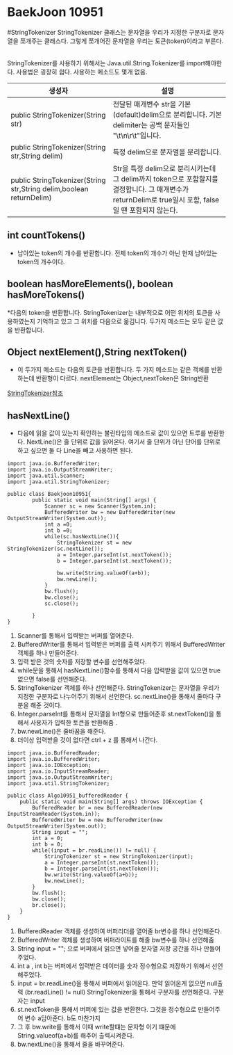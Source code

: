 BaekJoon 10951 
======
#StringTokenizer 
StringTokenizer 클래스는 문자열을 우리가 지정한 구분자로 문자열을 쪼개주는 클래스다. 그렇게 쪼개어진 문자열을 우리는 토큰(token)이라고 부른다. <br/><br/>

StringTokenizer를 사용하기 위해서는 Java.util.String.Tokenizer를 import해야한다. 사용법은 굉장히 쉽다. 사용하는 메소드도 몇개 없음. 

|생성자|설명|
|-----------------|---------------------|
|public StringTokenizer(String str)|전달된 매개변수 str을 기본 (default)delim으로 분리합니다. 기본 delimiter는 공백 문자들인 "\t\n\r\t"입니다. |
|public StringTokenizer(String str,String delim)|특정 delim으로 문자열을 분리합니다.|
|public StringTokenizer(String str,String delim,boolean returnDelim)|Str을 특정 delim으로 분리시키는데 그 delim까지 token으로 포함할지를 결정합니다. 그 매개변수가 returnDelim로 true일시 포함, false일 떈 포함되지 않는다.|

## int countTokens()
* 남아있는 token의 개수를 반환합니다. 전체 token의 개수가 아닌 현재 남아있는 token의 개수이다. 

## boolean hasMoreElements(), boolean hasMoreTokens()
*다음의 token을 반환합니다. StringTokenizer는 내부적으로 어떤 위치의 토큰을 사용하였는지 기억하고 있고 그 위치를 다음으로 옮김니다. 두가지 메소드는 모두 같은 값을 반환합니다. 

## Object nextElement(),String nextToken()
* 이 두가지 메소드는 다음의 토큰을 반환합니다. 두 가지 메소드는 같은 객체를 반환하는데 반환형이 다르다. nextElement는 Object,nextToken은 String반환 

[StringTokenizer참조](https://reakwon.tistory.com/90)

## hasNextLine()
* 다음에 읽을 값이 있는지 확인하는 불린타입의 메소드로 값이 있으면 트루를 반환한다.  NextLine()은 줄 단위로 값을 읽어온다. 여기서 줄 단위가 아닌 단어를 단위로 하고 싶으면 둘 다 Line을 빼고 사용하면 된다. 

```
import java.io.BufferedWriter;
import java.io.OutputStreamWriter;
import java.util.Scanner;
import java.util.StringTokenizer;

public class Baekjoon10951{
        public static void main(String[] args) {
            Scanner sc = new Scanner(System.in);
            BufferedWriter bw = new BufferedWriter(new OutputStreamWriter(System.out));
            int a =0;
            int b =0;
            while(sc.hasNextLine()){
                StringTokenizer st = new StringTokenizer(sc.nextLine());
                a = Integer.parseInt(st.nextToken());
                b = Integer.parseInt(st.nextToken());

                bw.write(String.valueOf(a+b));
                bw.newLine();
            }
            bw.flush();
            bw.close();
            sc.close();
        
        }
}
```
1. Scanner를 통해서 입력받는 버퍼를 열어준다. 
2. BufferedWriter를 통해서 입력받은 버퍼를 출력 시켜주기 위해서 BufferedWriter객체를 하나 만들어준다. 
3. 입력 받은 것의 숫자를 저장할 변수를 선언해주었다. 
4. while문을 통해서 hasNextLine()함수를 통해서 다음 입력받을 값이 있으면 true 없으면 false를 선언해준다. 
5. StringTokenizer 객체를 하나 선언해준다. StringTokenizer는 문자열을 우리가 지정한 구분자로 나누어주기 위해서 선언한다. sc.nextLine()을 통해서 줄마다 구분을 해준 것이다. 
6. Integer.parseInt를 통해서 문자열을 Int형으로 만들어준후 st.nextToken()을 통해서 사용자가 입력한 토큰을 반환해줌 .
7. bw.newLine()은 줄바꿈을 해준다. 
8. 더이상 입력받을 것이 없다면 ctrl + z 를 통해서 나간다. 

```
import java.io.BufferedReader;
import java.io.BufferedWriter;
import java.io.IOException;
import java.io.InputStreamReader;
import java.io.OutputStreamWriter;
import java.util.StringTokenizer;

public class Algo10951_bufferedReader {
    public static void main(String[] args) throws IOException {
        BufferedReader br = new BufferedReader(new InputStreamReader(System.in));
        BufferedWriter bw = new BufferedWriter(new OutputStreamWriter(System.out));
        String input = "";
        int a = 0;
        int b = 0;
        while((input = br.readLine()) != null) {
            StringTokenizer st = new StringTokenizer(input);
            a = Integer.parseInt(st.nextToken());
            b = Integer.parseInt(st.nextToken());
            bw.write(String.valueOf(a+b));
            bw.newLine();
        }
        bw.flush();
        bw.close();
        br.close();
    }
}
```
1. BufferedReader 객체를 생성하여 버퍼리더를 열어줄 br변수를 하나 선언해준다.  
2. BufferedWriter 객체를 생성하여 버퍼라이트를 해줄 bw변수를 하나 선언해줌 
3. String input = ""; 으로 버퍼에서 읽으면 넣어줄 문자열 저장 공간을 하나 만들어주었다. 
4. int a , int b는 버퍼에서 입력받은 데이터를 숫자 정수형으로 저장하기 위해서 선언해주었다. 
5. input = br.readLine()을 통해서 버퍼에서 읽어온다. 만약 읽어온게 없으면 null출력 (br.readLine() != null) StringTokenizer을 통해서 구분자를 선언해준다. 구분자는 input 
6. st.nextToken을 통해서  버퍼에 있는 값을 반환한다. 그것을 정수형으로 만들어주어 변수 a담아준다. b도 마찬가지 
8. 그 후 bw.write를 통해서 이때 write할떄는 문자형 이기 떄문에 String.valueof(a+b)를 해주어 출력시켜준다. 
9. bw.nextLine()을 통해서 줄을 바꾸어준다. 